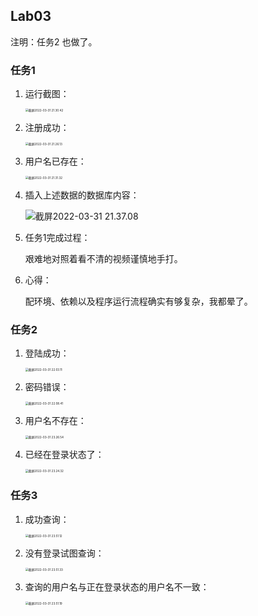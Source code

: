 ## Lab03

注明：任务2 也做了。

### 任务1

1. 运行截图：

   <img src="https://s2.loli.net/2022/04/10/7HiRDQnjwOv4lNr.png" alt="截屏2022-03-31 21.30.42" style="zoom: 33%;" />

2. 注册成功：

   <img src="https://s2.loli.net/2022/04/10/KcM2pZnVUhgHfOy.png" alt="截屏2022-03-31 21.26.13" style="zoom:33%;" />

3. 用户名已存在：

   <img src="https://s2.loli.net/2022/04/10/4VEmgAYkixGcqtJ.png" alt="截屏2022-03-31 21.31.32" style="zoom: 33%;" />

4. 插入上述数据的数据库内容：

   ![截屏2022-03-31 21.37.08](https://cdn.jsdelivr.net/gh/hjc-owo/allImgs/img/202204231553111.png)

5. 任务1完成过程：

   艰难地对照着看不清的视频谨慎地手打。

6. 心得：

   配环境、依赖以及程序运行流程确实有够复杂，我都晕了。

### 任务2

1. 登陆成功：

   <img src="https://s2.loli.net/2022/04/10/LbD1OKcWUFBSrAu.png" alt="截屏2022-03-31 22.03.11" style="zoom:33%;" />

2. 密码错误：

   <img src="https://s2.loli.net/2022/04/10/ldLbuXckojR6Yea.png" alt="截屏2022-03-31 22.08.41" style="zoom:33%;" />

3. 用户名不存在：

   <img src="https://s2.loli.net/2022/04/10/fTSiUWKsbCmde1X.png" alt="截屏2022-03-31 23.26.54" style="zoom:33%;" />

4. 已经在登录状态了：

   <img src="https://s2.loli.net/2022/04/10/hOvmziXEGPrFVR8.png" alt="截屏2022-03-31 23.24.32" style="zoom:33%;" />

### 任务3

1. 成功查询：

   <img src="https://s2.loli.net/2022/04/10/ZltdvVh1aJ5mpfg.png" alt="截屏2022-03-31 23.51.12" style="zoom:33%;" />

2. 没有登录试图查询：

   <img src="https://s2.loli.net/2022/04/10/MazcK5qJlpFuX6t.png" alt="截屏2022-03-31 23.51.33" style="zoom:33%;" />

3. 查询的用户名与正在登录状态的用户名不一致：

   <img src="https://s2.loli.net/2022/04/10/SOx1D6BnKgGHRrI.png" alt="截屏2022-03-31 23.51.19" style="zoom:33%;" />
